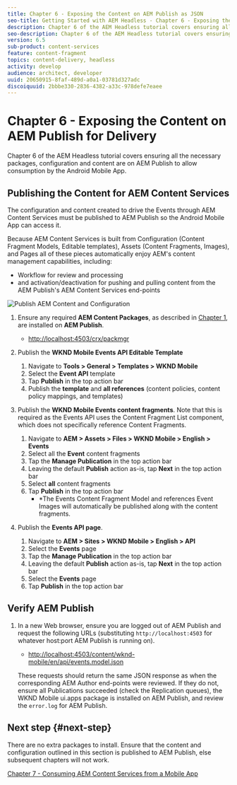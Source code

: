 ```yaml
---
title: Chapter 6 - Exposing the Content on AEM Publish as JSON
seo-title: Getting Started with AEM Headless - Chapter 6 - Exposing the Content on AEM Publish as JSON
description: Chapter 6 of the AEM Headless tutorial covers ensuring all the necessary packages, configuration and content are on AEM Publish to allow consumption from the Android Mobile App.
seo-description: Chapter 6 of the AEM Headless tutorial covers ensuring all the necessary packages, configuration and content are on AEM Publish to allow consumption from the Android Mobile App.
version: 6.5
sub-product: content-services
feature: content-fragment
topics: content-delivery, headless
activity: develop
audience: architect, developer
uuid: 20650915-8faf-489d-a0a1-03781d327adc
discoiquuid: 2bbbe330-2836-4382-a33c-978defe7eaee
---
```


# Chapter 6 - Exposing the Content on AEM Publish for Delivery

Chapter 6 of the AEM Headless tutorial covers ensuring all the necessary packages, configuration and content are on AEM Publish to allow consumption by the Android Mobile App.

## Publishing the Content for AEM Content Services

The configuration and content created to drive the Events through AEM Content Services must be published to AEM Publish so the Android Mobile App can access it.

Because AEM Content Services is built from Configuration (Content Fragment Models, Editable templates), Assets (Content Fragments, Images), and Pages all of these pieces automatically enjoy AEM's content management capabilities, including:

* Workflow for review and processing
* and activation/deactivation for pushing and pulling content from the AEM Publish's AEM Content Services end-points

![Publish AEM Content and Configuration](assets/chapter-6/publish-content-and-config.gif)

1. Ensure any required **AEM Content Packages**, as described in [Chapter 1](./chapter-1.md), are installed on **AEM Publish**.
    * [http://localhost:4503/crx/packmgr](http://localhost:4503/crx/packmgr)

1. Publish the **WKND Mobile Events API Editable Template**
    1. Navigate to **Tools > General > Templates > WKND Mobile**
    1. Select the **Event API** template
    1. Tap **Publish** in the top action bar
    1. Publish the **template** and **all references** (content policies, content policy mappings, and templates)

1. Publish the **WKND Mobile Events content fragments**.
  Note that this is required as the Events API uses the Content Fragment List component, which does not specifically reference Content Fragments. 
    1. Navigate to **AEM > Assets > Files > WKND Mobile > English > Events**
    1. Select all the **Event** content fragments
    1. Tap the **Manage Publication** in the top action bar
    1. Leaving the default **Publish** action as-is, tap **Next** in the top action bar
    1. Select **all** content fragments
    1. Tap **Publish** in the top action bar
        * *The Events Content Fragment Model and references Event Images will automatically be published along with the content fragments.
1. Publish the **Events API page**.
    1. Navigate to **AEM > Sites > WKND Mobile > English > API**
    1. Select the **Events** page
    1. Tap the **Manage Publication** in the top action bar
    1. Leaving the default **Publish** action as-is, tap **Next** in the top action bar
    1. Select the **Events** page
    1. Tap **Publish** in the top action bar

## Verify AEM Publish

1. In a new Web browser, ensure you are logged out of AEM Publish and request the following URLs (substituting `http://localhost:4503` for whatever host:port AEM Publish is running on).

    * [http://localhost:4503/content/wknd-mobile/en/api/events.model.json](http://localhost:4503/content/wknd-mobile/en/api/events.model.tidy.json)

   These requests should return the same JSON response as when the corresponding AEM Author end-points were reviewed. If they do not, ensure all Publications succeeded (check the Replication queues), the WKND Mobile ui.apps package is installed on AEM Publish, and review the `error.log` for AEM Publish.

## Next step {#next-step}

There are no extra packages to install. Ensure that the content and configuration outlined in this section is published to AEM Publish, else subsequent chapters will not work.

[Chapter 7 - Consuming AEM Content Services from a Mobile App](./chapter-7.md)
